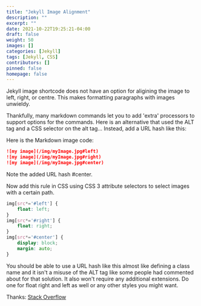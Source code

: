 ```yaml
---
title: "Jekyll Image Alignment"
description: ""
excerpt: ""
date: 2021-10-22T19:25:21-04:00
draft: false
weight: 50
images: []
categories: [Jekyll]
tags: [Jekyll, CSS]
contributors: []
pinned: false
homepage: false
---
```


Jekyll image shortcode does not have an option for aligining the image to left, right, or centre.  This makes formatting paragraphs with images unwieldy.  

Thankfully, many markdown commands let you to add 'extra' processors to support options for the commands.  Here is an alternative  that used the ALT tag and a CSS selector on the alt tag... Instead, add a URL hash like this:

Here is the Markdown image code:

```md
![my image](/img/myImage.jpg#left)
![my image](/img/myImage.jpg#right)
![my image](/img/myImage.jpg#center)
```

Note the added URL hash #center.

Now add this rule in CSS using CSS 3 attribute selectors to select images with a certain path.

```css
img[src*='#left'] {
    float: left;
}
img[src*='#right'] {
    float: right;
}
img[src*='#center'] {
    display: block;
    margin: auto;
}
```

You should be able to use a URL hash like this almost like defining a class name and it isn't a misuse of the ALT tag like some people had  commented about for that solution. It also won't require any additional  extensions. Do one for float right and left as well or any other styles  you might want.

Thanks: [Stack Overflow](https://stackoverflow.com/questions/255170/markdown-and-image-alignment/16278366#16278366)